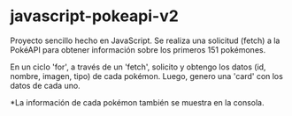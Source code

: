 # javascript-pokeapi-v2

Proyecto sencillo hecho en JavaScript. Se realiza una solicitud (fetch) a la PokéAPI para obtener información sobre los primeros 151 pokémones.

En un ciclo 'for', a través de un 'fetch', solicito y obtengo los datos (id, nombre, imagen, tipo) de cada pokémon. Luego, genero una 'card' con los datos de cada uno.

*La información de cada pokémon también se muestra en la consola.
